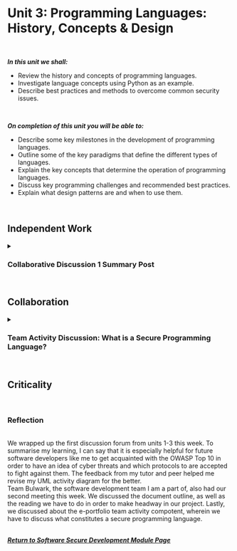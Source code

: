 <!--layout: page
title: "SSDCS Unit 3 "
permalink: /ssdcs_unit3-->

# Unit 3: Programming Languages: History, Concepts & Design
<br>

_**In this unit we shall:** <br>_

- Review the history and concepts of programming languages.<br>
- Investigate language concepts using Python as an example.<br>
- Describe best practices and methods to overcome common security issues.<br>
<br>

_**On completion of this unit you will be able to:** <br>_
- Describe some key milestones in the development of programming languages.<br>
- Outline some of the key paradigms that define the different types of languages.<br>
- Explain the key concepts that determine the operation of programming languages.<br>
- Discuss key programming challenges and recommended best practices.<br>
- Explain what design patterns are and when to use them.<br>
<br>

## Independent Work

<details><summary><h3>Collaborative Discussion 1 Summary Post</h3></summary>

<img src="images/ssdcs_unit3_summary1.jpg?raw=true"/>
<img src="images/ssdcs_unit3_summary2.jpg?raw=true"/>
<img src="images/ssdcs_unit3_summary3.jpg?raw=true"/>
<img src="images/ssdcs_unit3_summary4.jpg?raw=true"/>
<img src="images/ssdcs_unit3_summary5.jpg?raw=true"/></details> <br>

## Collaboration

<details><summary><h3>Team Activity Discussion: What is a Secure Programming Language?</h3></summary>
<br>
Team Discussion: What is a Secure Programming Language?
You should read Chapter 2,6,7,8 of the course text (Pillai, 2017) and Cifuentes & Bierman (2019) and then answer the questions below, adding them as evidence to your e-portfolio.<br>
<br>
- What factors determine whether a programming language is secure or not?<br>
- Could Python be classed as a secure language? Justify your answer.<br>
- Python would be a better language to create operating systems than C. Discuss.<br>
<br>
Team component
You should discuss your answers within your team, and you can share your team responses with the tutor for formative feedback or discuss it in next week’s seminar.
<br>

<img src="images/ssdcs_unit2_peerresponse1.jpg?raw=true"/>
<img src="images/ssdcs_unit2_peerresponse2.jpg?raw=true"/>
<img src="images/ssdcs_unit2_peerresponse3.jpg?raw=true"/>
<img src="images/ssdcs_unit2_peerresponse4.jpg?raw=true"/>
</details><br>

## Criticality 
<br>

### Reflection

<br>
We wrapped up the first discussion forum from units 1-3 this week. To summarise my learning, I can say that it is especially helpful for future software developers like me to get acquainted with the OWASP Top 10 in order to have an idea of cyber threats and which protocols to are accepted to fight against them. The feedback from my tutor and peer helped me revise my UML activity diagram for the better.
<br>
Team Bulwark, the software development team I am a part of, also had our second meeting this week. We discussed the document outline, as well as the reading we have to do in order to make headway in our project. Lastly, we discussed about the e-portfolio team activity compotent, wherein we have to discuss what constitutes a secure programming language. <br>
<br>

**_[Return to Software Secure Development Module Page](https://patzsantos.github.io/e-portfolio-uoeo/ssdcs_landing)_**
